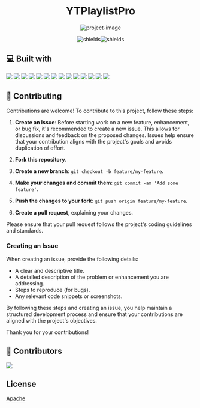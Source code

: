 <h1 align="center" id="title">YTPlaylistPro</h1>

<p align="center"><img src="https://socialify.git.ci/Judge-Paul/playlist-pro/image?description=1&descriptionEditable=Easily%20download%20any%20YouTube%20%0APlaylist%20no%20ads%20or%20signup%20needed.&font=Source%20Code%20Pro&forks=1&issues=1&language=1&name=1&owner=1&pattern=Circuit%20Board&stargazers=1&theme=Dark" alt="project-image"></p>

<p align="center"><img src="https://img.shields.io/github/v/release/Judge-Paul/playlist-pro" alt="shields"><img src="https://img.shields.io/github/contributors/Judge-Paul/playlist-pro" alt="shields"></p>

<h2>💻 Built with</h2>

<img src="https://img.shields.io/badge/Next-black?style=for-the-badge&logo=next.js&logoColor=white" /> <img src="https://img.shields.io/badge/typescript-%23007ACC.svg?style=for-the-badge&logo=typescript&logoColor=white" /> <img src="https://img.shields.io/badge/Tailwind_CSS-38B2AC?style=for-the-badge&logo=tailwind-css&logoColor=white" /> <img src="https://img.shields.io/badge/shadcn/ui-000000.svg?style=for-the-badge&logo=shadcn/ui&logoColor=white" /> <img src="https://img.shields.io/badge/Radix%20UI-161618.svg?style=for-the-badge&logo=Radix-UI&logoColor=white" /> <img src="https://img.shields.io/badge/Zod-3E67B1.svg?style=for-the-badge&logo=Zod&logoColor=white" /> <img src="https://img.shields.io/badge/SWR-000000.svg?style=for-the-badge&logo=SWR&logoColor=white" /> <img src="https://img.shields.io/badge/Axios-5A29E4.svg?style=for-the-badge&logo=Axios&logoColor=white" /> <img src="https://img.shields.io/badge/Node.js-43853D?style=for-the-badge&logo=node.js&logoColor=white" /> <img src="https://img.shields.io/badge/npm-CB3837?style=for-the-badge&logo=npm&logoColor=white" /> <img src="https://img.shields.io/badge/express.js-%23404d59.svg?style=for-the-badge&logo=express&logoColor=%2361DAFB" /> <img src="https://img.shields.io/badge/GIT-E44C30?style=for-the-badge&logo=git&logoColor=white" /> <img src="https://img.shields.io/badge/Vercel-000000.svg?style=for-the-badge&logo=Vercel&logoColor=white" /> <img src="https://img.shields.io/badge/Google%20Cloud-4285F4.svg?style=for-the-badge&logo=Google-Cloud&logoColor=white"/>

<h2>🤝 Contributing</h2>

Contributions are welcome! To contribute to this project, follow these steps:

1. **Create an Issue**: Before starting work on a new feature, enhancement, or bug fix, it's recommended to create a new issue. This allows for discussions and feedback on the proposed changes. Issues help ensure that your contribution aligns with the project's goals and avoids duplication of effort.

2. **Fork this repository**.

3. **Create a new branch**: `git checkout -b feature/my-feature`.

4. **Make your changes and commit them**: `git commit -am 'Add some feature'`.

5. **Push the changes to your fork**: `git push origin feature/my-feature`.

6. **Create a pull request**, explaining your changes.

Please ensure that your pull request follows the project's coding guidelines and standards.

### Creating an Issue

When creating an issue, provide the following details:

- A clear and descriptive title.
- A detailed description of the problem or enhancement you are addressing.
- Steps to reproduce (for bugs).
- Any relevant code snippets or screenshots.

By following these steps and creating an issue, you help maintain a structured development process and ensure that your contributions are aligned with the project's objectives.

Thank you for your contributions!

<h2> 👬 Contributors </h2>

<img src="https://contrib.rocks/image?repo=Judge-Paul/playlist-pro" />

<h2> License </h2>

[Apache](./.github/LICENSE)
